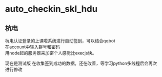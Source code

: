 # auto_checkin_skl_hdu
## 杭电  
 杭电认证登录的上课啦系统进行自动签到，可以结合qqbot  
 在account中输入群号和密码  
 用node起的服务器来加密个人感觉比execjs快。

现在是测试版
在收集签到成功的数据，还在改善，等学习python多线程后会再次进行修改
